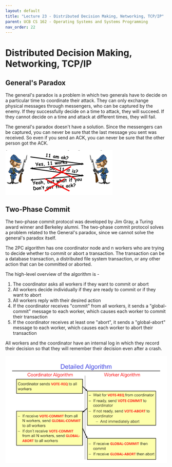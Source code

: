 ```yaml
---
layout: default
title: "Lecture 23 - Distributed Decision Making, Networking, TCP/IP"
parent: UCB CS 162 - Operating Systems and Systems Programming
nav_order: 22
---
```


# Distributed Decision Making, Networking, TCP/IP

## General's Paradox
The general's paradox is a problem in which two generals have to decide on a particular time to coordinate their attack. They can only exchange physical messages through messengers, who can be captured by the enemy. If they successfully decide on a time to attack, they will succeed. If they cannot decide on a time and attack at different times, they will fail.

The general's paradox doesn't have a solution. Since the messengers can be captured, you can never be sure that the last message you sent was received. So even if you send an ACK, you can never be sure that the other person got the ACK.

![General's Paradox](./media/lec23-1.png)

## Two-Phase Commit
The two-phase commit protocol was developed by Jim Gray, a Turing award winner and Berkeley alumni. The two-phase commit protocol solves a problem related to the General's paradox, since we cannot solve the general's paradox itself. 

The 2PC algorithm has one coordinator node and n workers who are trying to decide whether to commit or abort a transaction. The transaction can be a database transaction, a distributed file system transaction, or any other action that can be committed or aborted.

The high-level overview of the algorithm is -

1. The coordinator asks all workers if they want to commit or abort
2. All workers decide individually if they are ready to commit or if they want to abort
3. All workers reply with their desired action
4. If the coordinator receives "commit" from all workers, it sends a "global-commit" message to each worker, which causes each worker to commit their transaction
5. If the coordinator receives at least one "abort", it sends a "global-abort" message to each worker, which causes each worker to abort their transaction

All workers and the coordinator have an internal log in which they record their decision so that they will remember their decision even after a crash.

![2PC algorithm](./media/lec23-2.png)